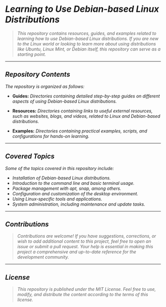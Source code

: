 <!-- Autor: Daniel Benjamin Perez Morales -->
<!-- GitHub: https://github.com/DanielBenjaminPerezMoralesDev13 -->
<!-- Gitlab: https://gitlab.com/DanielBenjaminPerezMoralesDev13 -->
<!-- Correo electrónico: danielperezdev@proton.me -->

# ***Learning to Use Debian-based Linux Distributions***

> *This repository contains resources, guides, and examples related to learning how to use Debian-based Linux distributions. If you are new to the Linux world or looking to learn more about using distributions like Ubuntu, Linux Mint, or Debian itself, this repository can serve as a starting point.*

---

## ***Repository Contents***

*The repository is organized as follows:*

- **Guides:** *Directories containing detailed step-by-step guides on different aspects of using Debian-based Linux distributions.*

- **Resources:** *Directories containing links to useful external resources, such as websites, blogs, and videos, related to Linux and Debian-based distributions.*

- **Examples:** *Directories containing practical examples, scripts, and configurations for hands-on learning.*

---

## ***Covered Topics***

*Some of the topics covered in this repository include:*

- *Installation of Debian-based Linux distributions.*
- *Introduction to the command line and basic terminal usage.*
- *Package management with apt, snap, among others.*
- *Configuration and customization of the desktop environment.*
- *Using Linux-specific tools and applications.*
- *System administration, including maintenance and update tasks.*

---

## ***Contributions***

> *Contributions are welcome! If you have suggestions, corrections, or wish to add additional content to this project, feel free to open an issue or submit a pull request. Your help is essential in making this project a comprehensive and up-to-date reference for the development community.*

---

## ***License***

> *This repository is published under the MIT License. Feel free to use, modify, and distribute the content according to the terms of this license.*
